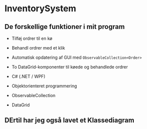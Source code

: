 # InventorySystem

## De forskellige funktioner i mit program 
- Tilføj ordrer til en kø
- Behandl ordrer med et klik
- Automatisk opdatering af GUI med `ObservableCollection<Order>`
- To DataGrid-komponenter til køede og behandlede ordrer

- C# (.NET / WPF)
- Objektorienteret programmering
- ObservableCollection
- DataGrid

## DErtil har jeg også lavet et Klassediagram

